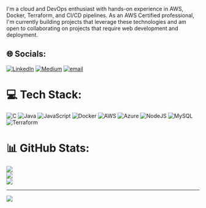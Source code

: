 I'm a cloud and DevOps enthusiast with hands-on experience in AWS, Docker, Terraform, and CI/CD pipelines. As an AWS Certified professional, I'm currently building projects that leverage these technologies and am open to collaborating on projects that require web development and deployment.


## 🌐 Socials:
[![LinkedIn](https://img.shields.io/badge/LinkedIn-%230077B5.svg?logo=linkedin&logoColor=white)](https://linkedin.com/in/@aarush27) [![Medium](https://img.shields.io/badge/Medium-12100E?logo=medium&logoColor=white)](https://aarush7.hashnode.dev/) [![email](https://img.shields.io/badge/Email-D14836?logo=gmail&logoColor=white)](mailto:aarushluthra724@gmail.com) 

# 💻 Tech Stack:
![C](https://img.shields.io/badge/c-%2300599C.svg?style=for-the-badge&logo=c&logoColor=white) ![Java](https://img.shields.io/badge/java-%23ED8B00.svg?style=for-the-badge&logo=openjdk&logoColor=white) ![JavaScript](https://img.shields.io/badge/javascript-%23323330.svg?style=for-the-badge&logo=javascript&logoColor=%23F7DF1E) ![Docker](https://img.shields.io/badge/docker-%230db7ed.svg?style=for-the-badge&logo=docker&logoColor=white) ![AWS](https://img.shields.io/badge/AWS-%23FF9900.svg?style=for-the-badge&logo=amazon-aws&logoColor=white) ![Azure](https://img.shields.io/badge/azure-%230072C6.svg?style=for-the-badge&logo=microsoftazure&logoColor=white) ![NodeJS](https://img.shields.io/badge/node.js-6DA55F?style=for-the-badge&logo=node.js&logoColor=white) ![MySQL](https://img.shields.io/badge/mysql-4479A1.svg?style=for-the-badge&logo=mysql&logoColor=white) ![Terraform](https://img.shields.io/badge/terraform-%235835CC.svg?style=for-the-badge&logo=terraform&logoColor=white)
# 📊 GitHub Stats:
![](https://github-readme-stats.vercel.app/api?username=Prachand07&theme=dark&hide_border=false&include_all_commits=true&count_private=true)<br/>
![](https://github-readme-streak-stats.herokuapp.com/?user=Prachand07&theme=dark&hide_border=false)<br/>
![](https://github-readme-stats.vercel.app/api/top-langs/?username=Prachand07&theme=dark&hide_border=false&include_all_commits=true&count_private=true&layout=compact)

---
[![](https://visitcount.itsvg.in/api?id=Prachand07&icon=0&color=0)](https://visitcount.itsvg.in)
